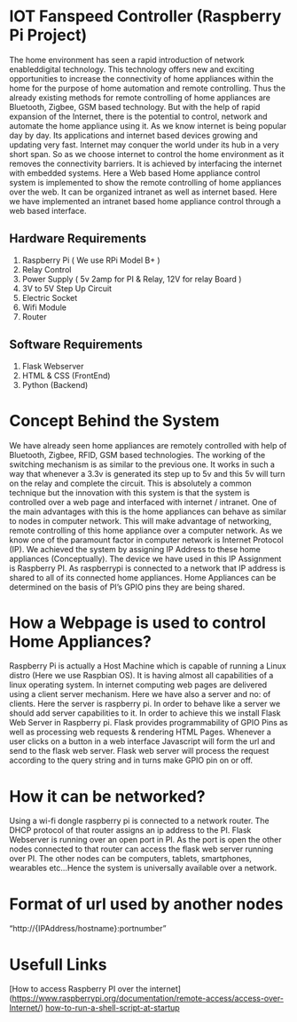 # IOT Fanspeed Controller (Raspberry Pi Project)

The home environment has seen a rapid introduction of network enableddigital technology. This technology offers new and exciting opportunities to
increase the connectivity of home appliances within the home for the purpose of home automation and remote controlling. Thus the already existing methods for
remote controlling of home appliances are Bluetooth, Zigbee, GSM based technology. But with the help of rapid expansion of the Internet, there is the
potential to control, network and automate the home appliance using it. As we know internet is being popular day by day. Its applications and internet based
devices growing and updating very fast. Internet may conquer the world under its hub in a very short span. So as we choose internet to control the home environment as it removes the connectivity barriers. It is achieved by interfacing the internet with embedded systems. Here a Web based Home appliance control system is implemented to show the remote controlling of home appliances over the web. It can be organized intranet as well as internet based. Here we have implemented an intranet based home appliance control through a web based
interface.


Hardware Requirements
---------------------------------------------------

1. Raspberry Pi ( We use RPi Model B+ )
2. Relay Control
3. Power Supply ( 5v 2amp for PI &amp; Relay, 12V for relay Board )
4. 3V to 5V Step Up Circuit
5. Electric Socket
6. Wifi Module
7. Router

Software Requirements
---------------------------------------------------
1. Flask Webserver
2. HTML & CSS (FrontEnd)
3. Python (Backend)

# Concept Behind the System
We have already seen home appliances are remotely controlled with help
of Bluetooth, Zigbee, RFID, GSM based technologies. The working of the switching
mechanism is as similar to the previous one. It works in such a way that whenever
a 3.3v is generated its step up to 5v and this 5v will turn on the relay and
complete the circuit. This is absolutely a common technique but the innovation
with this system is that the system is controlled over a web page and interfaced
with internet / intranet. One of the main advantages with this is the home
appliances can behave as similar to nodes in computer network. This will make
advantage of networking, remote controlling of this home appliance over a
computer network. As we know one of the paramount factor in computer
network is Internet Protocol (IP). We achieved the system by assigning IP Address
to these home appliances (Conceptually). The device we have used in this IP
Assignment is Raspberry PI. As raspberrypi is connected to a network that IP
address is shared to all of its connected home appliances. Home Appliances can
be determined on the basis of PI’s GPIO pins they are being shared.

# How a Webpage is used to control Home Appliances?
Raspberry Pi is actually a Host Machine which is capable of running a Linux
distro (Here we use Raspbian OS). It is having almost all capabilities of a linux
operating system. In internet computing web pages are delivered using a client
server mechanism. Here we have also a server and no: of clients. Here the server
is raspberry pi. In order to behave like a server we should add server capabilities
to it. In order to achieve this we install Flask Web Server in Raspberry pi. Flask
provides programmability of GPIO Pins as well as processing web requests &amp;
rendering HTML Pages.
Whenever a user clicks on a button in a web interface Javascript will form
the url and send to the flask web server. Flask web server will process the request
according to the query string and in turns make GPIO pin on or off.

# How it can be networked?
Using a wi-fi dongle raspberry pi is connected to a network router. The
DHCP protocol of that router assigns an ip address to the PI. Flask Webserver is
running over an open port in PI. As the port is open the other nodes connected to
that router can access the flask web server running over PI. The other nodes can
be computers, tablets, smartphones, wearables etc…Hence the system is
universally available over a network.

# Format of url used by another nodes

“http://{IPAddress/hostname}:portnumber”

# Usefull Links

[How to access Raspberry PI over the internet] (https://www.raspberrypi.org/documentation/remote-access/access-over-Internet/)
[how-to-run-a-shell-script-at-startup](https://stackoverflow.com/questions/12973777/how-to-run-a-shell-script-at-startup)

